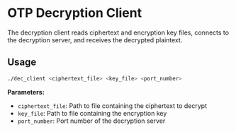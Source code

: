 # OTP Decryption Client

The decryption client reads ciphertext and encryption key files, connects to the decryption server, and receives the decrypted plaintext.

## Usage

```bash
./dec_client <ciphertext_file> <key_file> <port_number>
```

**Parameters:**
- `ciphertext_file`: Path to file containing the ciphertext to decrypt
- `key_file`: Path to file containing the encryption key
- `port_number`: Port number of the decryption server

